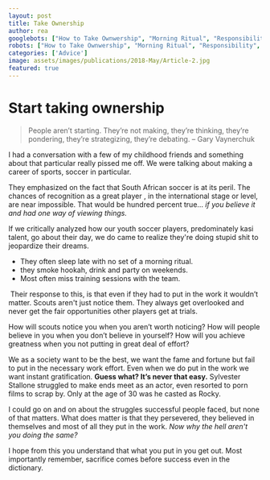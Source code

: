 ```yaml
---
layout: post
title: Take Ownership
author: rea
googlebots: ["How to Take Ownwership", "Morning Ritual", "Responsibility", "South Africa"]
robots: ["How to Take Ownwership", "Morning Ritual", "Responsibility", "South Africa"]
categories: ['Advice']
image: assets/images/publications/2018-May/Article-2.jpg
featured: true
---
```


# Start taking ownership

> People aren’t starting. They’re not making, they’re thinking, they’re pondering, they’re strategizing, they’re debating. – Gary
Vaynerchuk

I had a conversation with a few of my childhood friends and something about that particular really pissed me off. We were talking about making a career of sports, soccer in particular.

They emphasized on the fact that South African soccer is at its peril. The chances of recognition as a great player , in the international stage or level, are near impossible. That would be hundred percent true… _if you believe it and had one way of viewing things._

<script async src="//pagead2.googlesyndication.com/pagead/js/adsbygoogle.js"></script>
<ins class="adsbygoogle"
     style="display:block; text-align:center;"
     data-ad-layout="in-article"
     data-ad-format="fluid"
     data-ad-client="ca-pub-2393290236351363"
     data-ad-slot="8586166371"></ins>
<script>
     (adsbygoogle = window.adsbygoogle || []).push({});
</script>

If we critically analyzed how our youth soccer players, predominately kasi talent, go about their day, we do came to realize they're doing stupid shit to jeopardize their dreams.

* They often sleep late with no set of a morning ritual.
* they smoke hookah, drink and party on weekends.
* Most often miss training sessions with the team.

 Their response to this, is that even if they had to put in the work it wouldn’t matter. Scouts aren't just notice them. They always get overlooked and never get the fair opportunities other players get at trials.

How will scouts notice you when you aren’t worth noticing? How will people believe in you when you don’t believe in yourself? How will you achieve greatness when you not putting in great deal of effort?

We as a society want to be the best, we want the fame and fortune but fail to put in the necessary work effort. Even when we do put in the work we want instant gratification. **Guess what? It’s never that easy.** Sylvester Stallone struggled to make ends meet as an actor, even resorted to porn films to scrap by. Only at the age of 30 was he casted as Rocky.

I could go on and on about the struggles successful people faced, but none of that matters. What does matter is that they persevered, they believed in themselves and most of all they put in the work. *Now why the hell aren't you doing the same?*

I hope from this you understand that what you put in you get out. Most importantly remember, sacrifice comes before success even in the dictionary.
